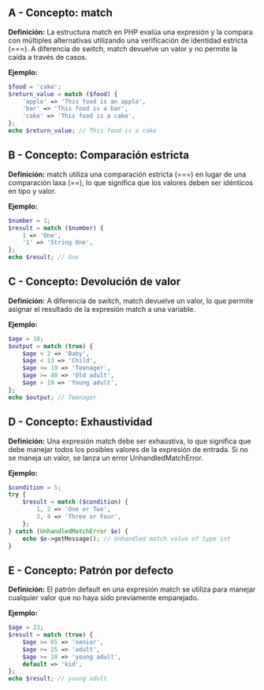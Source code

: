 ## A - Concepto: match

**Definición:** La estructura match en PHP evalúa una expresión y la compara con múltiples alternativas utilizando una verificación de identidad estricta (===). A diferencia de switch, match devuelve un valor y no permite la caída a través de casos.

**Ejemplo:**

```php
$food = 'cake';
$return_value = match ($food) {
    'apple' => 'This food is an apple',
    'bar' => 'This food is a bar',
    'cake' => 'This food is a cake',
};
echo $return_value; // This food is a cake
```

## B - Concepto: Comparación estricta

**Definición:** match utiliza una comparación estricta (===) en lugar de una comparación laxa (==), lo que significa que los valores deben ser idénticos en tipo y valor.

**Ejemplo:**

```php
$number = 1;
$result = match ($number) {
    1 => 'One',
    '1' => 'String One',
};
echo $result; // One
```

## C - Concepto: Devolución de valor

**Definición:** A diferencia de switch, match devuelve un valor, lo que permite asignar el resultado de la expresión match a una variable.

**Ejemplo:**

```php
$age = 18;
$output = match (true) {
    $age < 2 => 'Baby',
    $age < 13 => 'Child',
    $age <= 19 => 'Teenager',
    $age >= 40 => 'Old adult',
    $age > 19 => 'Young adult',
};
echo $output; // Teenager
```

## D - Concepto: Exhaustividad

**Definición:** Una expresión match debe ser exhaustiva, lo que significa que debe manejar todos los posibles valores de la expresión de entrada. Si no se maneja un valor, se lanza un error UnhandledMatchError.

**Ejemplo:**

```php
$condition = 5;
try {
    $result = match ($condition) {
        1, 2 => 'One or Two',
        3, 4 => 'Three or Four',
    };
} catch (UnhandledMatchError $e) {
    echo $e->getMessage(); // Unhandled match value of type int
}
```

## E - Concepto: Patrón por defecto

**Definición:** El patrón default en una expresión match se utiliza para manejar cualquier valor que no haya sido previamente emparejado.

**Ejemplo:**

```php
$age = 23;
$result = match (true) {
    $age >= 65 => 'senior',
    $age >= 25 => 'adult',
    $age >= 18 => 'young adult',
    default => 'kid',
};
echo $result; // young adult
```
